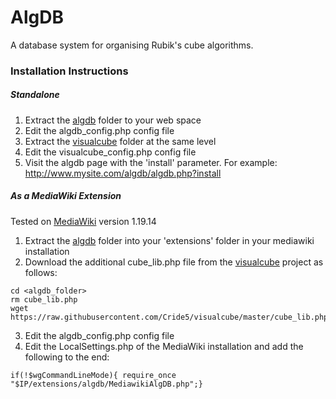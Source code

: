 # AlgDB
A database system for organising Rubik's cube algorithms.

### Installation Instructions

##### Standalone

 1. Extract the [algdb](https://github.com/Cride5/visualcube) folder to your web space
 3. Edit the algdb_config.php config file
 2. Extract the [visualcube](https://github.com/Cride5/visualcube) folder at the same level
 3. Edit the visualcube_config.php config file
 3. Visit the algdb page with the 'install' parameter. For example:
        http://www.mysite.com/algdb/algdb.php?install




##### As a MediaWiki Extension
Tested on [MediaWiki](http://www.mediawiki.org) version 1.19.14

 1. Extract the [algdb](https://github.com/Cride5/visualcube) folder into your 'extensions' folder in your mediawiki installation
 2. Download the additional cube_lib.php file from the [visualcube](https://github.com/Cride5/visualcube) project as follows:
```
cd <algdb_folder>
rm cube_lib.php
wget https://raw.githubusercontent.com/Cride5/visualcube/master/cube_lib.php
```
 3. Edit the algdb_config.php config file
 4. Edit the LocalSettings.php of the MediaWiki installation and add the following to the end:
```
if(!$wgCommandLineMode){ require_once "$IP/extensions/algdb/MediawikiAlgDB.php";}
```
